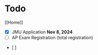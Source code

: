 # Todo

[[Home]]

- [x] JMU Application **Nov 8, 2024**
- [ ] AP Exam Registration (total registration)
- \[ \]